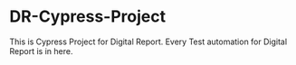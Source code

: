 # DR-Cypress-Project
This is Cypress Project for Digital Report.
Every Test automation for Digital Report is in here.